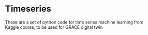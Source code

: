 # Timeseries

These are a set of python code for time series machine learning from Kaggle course, to be used for GRACE digital twin
